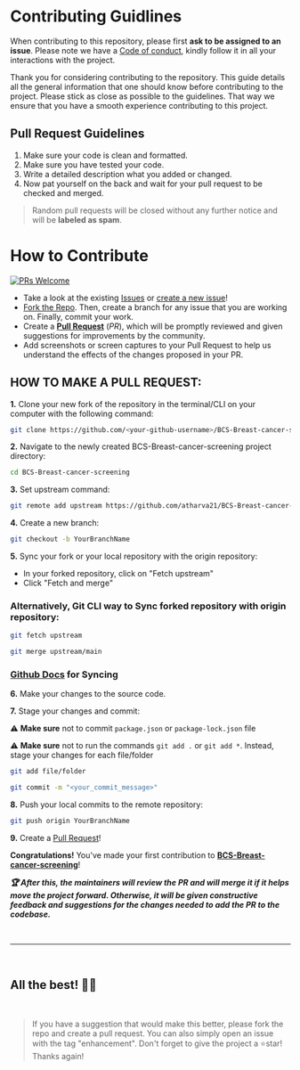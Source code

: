 # Contributing Guidlines

When contributing to this repository, please first **ask to be assigned to an issue**.
Please note we have a [Code of conduct](https://github.com/atharva21-stack/BCS-Breast-cancer-screening/blob/main/CODE-OF-CONDUCT.md), kindly follow it in all your interactions with the project.

Thank you for considering contributing to the repository. This guide details all the general information that one should know before contributing to the project. Please stick as close as possible to the guidelines. That way we ensure that you have a smooth experience contributing to this project.

## Pull Request Guidelines

1. Make sure your code is clean and formatted.
2. Make sure you have tested your code.
3. Write a detailed description what you added or changed.
4. Now pat yourself on the back and wait for your pull request to be checked and merged.


> Random pull requests will be closed without any further notice and will be **labeled as spam**.

# How to Contribute

[![PRs Welcome](https://img.shields.io/badge/PRs-welcome-brightgreen.svg?style=flat-square)](https://github.com/atharva21-stack/BCS-Breast-cancer-screening/pulls)

- Take a look at the existing [Issues](https://github.com/atharva21-stack/BCS-Breast-cancer-screening/issues) or [create a new issue](https://github.com/atharva21-stack/BCS-Breast-cancer-screening/issues/new)!
- [Fork the Repo](https://github.com/atharva21-stack/BCS-Breast-cancer-screening/fork). Then, create a branch for any issue that you are working on. Finally, commit your work.
- Create a **[Pull Request](https://github.com/atharva21-stack/BCS-Breast-cancer-screening/compare)** (_PR_), which will be promptly reviewed and given suggestions for improvements by the community.
- Add screenshots or screen captures to your Pull Request to help us understand the effects of the changes proposed in your PR.

## HOW TO MAKE A PULL REQUEST:

**1.** Clone your new fork of the repository in the terminal/CLI on your computer with the following command:

```bash
git clone https://github.com/<your-github-username>/BCS-Breast-cancer-screening.git
```

**2.** Navigate to the newly created BCS-Breast-cancer-screening project directory:

```bash
cd BCS-Breast-cancer-screening
```

**3.** Set upstream command:

```bash
git remote add upstream https://github.com/atharva21/BCS-Breast-cancer-screening.git
```

**4.** Create a new branch:

```bash
git checkout -b YourBranchName
```

**5.** Sync your fork or your local repository with the origin repository:

- In your forked repository, click on "Fetch upstream"
- Click "Fetch and merge"

### Alternatively, Git CLI way to Sync forked repository with origin repository:

```bash
git fetch upstream
```

```bash
git merge upstream/main
```

### [Github Docs](https://docs.github.com/en/github/collaborating-with-pull-requests/addressing-merge-conflicts/resolving-a-merge-conflict-on-github) for Syncing

**6.** Make your changes to the source code.

**7.** Stage your changes and commit:

⚠️ **Make sure** not to commit `package.json` or `package-lock.json` file

⚠️ **Make sure** not to run the commands `git add .` or `git add *`. Instead, stage your changes for each file/folder

```bash
git add file/folder
```

```bash
git commit -m "<your_commit_message>"
```

**8.** Push your local commits to the remote repository:

```bash
git push origin YourBranchName
```

**9.** Create a [Pull Request](https://help.github.com/en/github/collaborating-with-issues-and-pull-requests/creating-a-pull-request)!

**Congratulations!** You've made your first contribution to [**BCS-Breast-cancer-screening**](https://github.com/atharva21-stack/BCS-Breast-cancer-screening/graphs/contributors)! 

**_:trophy: After this, the maintainers will review the PR and will merge it if it helps move the project forward. Otherwise, it will be given constructive feedback and suggestions for the changes needed to add the PR to the codebase._**




</br>
<hr class="solid">
</br>




## All the best! 👍🏻

</br>

> If you have a suggestion that would make this better, please fork the repo and create a pull request. You can also simply open an issue with the tag "enhancement". Don't forget to give the project a ⭐star! Thanks again!
